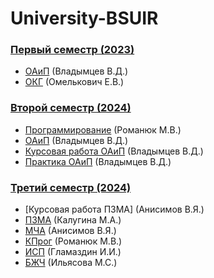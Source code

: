 # University-BSUIR
 
### [Первый семестр (2023)](https://github.com/Vediz-antonova/University-BSUIR/tree/main/1%20semester)
- [ОАиП](https://github.com/Vediz-antonova/University-BSUIR/tree/main/1%20semester/OAiP) (Владымцев В.Д.)
- [ОКГ](https://github.com/Vediz-antonova/University-BSUIR/tree/main/1%20semester/ОКГ) (Омелькович Е.В.)

### [Второй семестр (2024)](https://github.com/Vediz-antonova/University-BSUIR/tree/main/2%20semester)
- [Программирование](https://github.com/Vediz-antonova/University-BSUIR/tree/main/2%20semester/C%23) (Романюк М.В.)
- [ОАиП](https://github.com/Vediz-antonova/University-BSUIR/tree/main/2%20semester/OAiP) (Владымцев В.Д.)
- [Курсовая работа ОАиП](https://github.com/Vediz-antonova/University-BSUIR/tree/main/2%20semester/Курсач%20OAiP) (Владымцев В.Д.)
- [Практика ОАиП](https://github.com/Vediz-antonova/University-BSUIR/tree/main/2%20semester/RobotArm) (Владымцев В.Д.)

### [Третий семестр (2024)](https://github.com/Vediz-antonova/University-BSUIR/tree/main/3%20semester)
- [Курсовая работа ПЗМА] (Анисимов В.Я.)
- [ПЗМА](https://github.com/Vediz-antonova/University-BSUIR/tree/main/3%20semester/ПЗМА) (Калугина М.А.)
- [МЧА](https://github.com/Vediz-antonova/University-BSUIR/tree/main/3%20semester/МЧА) (Анисимов В.Я.)
- [КПрог](https://github.com/Vediz-antonova/University-BSUIR/tree/main/3%20semester/Assembler) (Романюк М.В.)
- [ИСП](https://github.com/Vediz-antonova/University-BSUIR/tree/main/3%20semester/C%23) (Гламаздин И.И.)
- [БЖЧ](https://github.com/Vediz-antonova/University-BSUIR/tree/main/3%20semester/БЖЧ) (Ильясова М.С.)